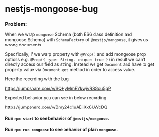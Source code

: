 # nestjs-mongoose-bug

### Problem:

When we wrap `mongoose` Schema (both ES6 class definition and mongoose.Schema) with `SchemaFactory` of `@nestjs/mongoose`, it gives us wrong documents.

Specifically, if we warp property with `@Prop()` and add mongoose prop options e.g. `@Prop({ type: String, unique: true })` in result we can't directly access our field as string.
Instead we get `Document` and have to get property value via `Document.get` method in order to access value.

Here the recording with the bug

https://jumpshare.com/v/SQHyMmEVkwjvRSGcu5gP

Expected behavior you can see in below recording

https://jumpshare.com/v/Bmy24c1uAEiiKx8UWcDQ

#### Run `npm start` to see behavior of `@nestjs/mongoose`.

#### Run `npm run mongoose` to see behavior of plain `mongoose`.


